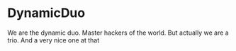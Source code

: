 # DynamicDuo

We are the dynamic duo. Master hackers of the world. But actually we are a trio. And a very nice one at that
